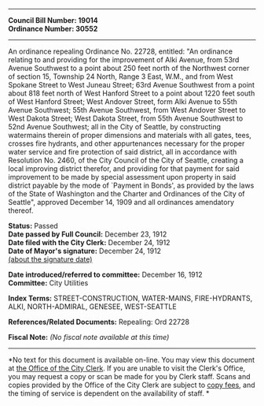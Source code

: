 * * * * *  
  
**Council Bill Number: [](#h0)[](#h2)19014**   
**Ordinance Number: 30552**  
  
* * * * *  
  
An ordinance repealing Ordinance No. 22728, entitled: "An ordinance relating to and providing for the improvement of Alki Avenue, from 53rd Avenue Southwest to a point about 250 feet north of the Northwest corner of section 15, Township 24 North, Range 3 East, W.M., and from West Spokane Street to West Juneau Street; 63rd Avenue Southwest from a point about 818 feet north of West Hanford Street to a point about 1220 feet south of West Hanford Street; West Andover Street, form Alki Avenue to 55th Avenue Southwest; 55th Avenue Southwest, from West Andover Street to West Dakota Street; West Dakota Street, from 55th Avenue Southwest to 52nd Avenue Southwest; all in the City of Seattle, by constructing watermains therein of proper dimensions and materials with all gates, tees, crosses fire hydrants, and other appurtenances necessary for the proper water service and fire protection of said district, all in accordance with Resolution No. 2460, of the City Council of the City of Seattle, creating a local improving district therefor, and providing for that payment for said improvement to be made by special assessment upon property in said district payable by the mode of \`Payment in Bonds', as provided by the laws of the State of Washington and the Charter and Ordinances of the City of Seattle", approved December 14, 1909 and all ordinances amendatory thereof.  
  
**Status:** Passed   
**Date passed by Full Council:** December 23, 1912   
**Date filed with the City Clerk:** December 24, 1912   
**Date of Mayor's signature:** December 24, 1912   
[(about the signature date)](/~public/approvaldate.htm)   
  
  
**Date introduced/referred to committee:** December 16, 1912   
**Committee:** City Utilities   
  
**Index Terms:** STREET-CONSTRUCTION, WATER-MAINS, FIRE-HYDRANTS, ALKI, NORTH-ADMIRAL, GENESEE, WEST-SEATTLE  
  
**References/Related Documents:** Repealing: Ord 22728  
  
**Fiscal Note:** *(No fiscal note available at this time)*  
  
* * * * *  
  
*No text for this document is available on-line. You may view this document at [the Office of the City Clerk](http://www.seattle.gov/leg/clerk/contactUs.htm). If you are unable to visit the Clerk's Office, you may request a copy or scan be made for you by Clerk staff. Scans and copies provided by the Office of the City Clerk are subject to [copy fees](http://clerk.seattle.gov/~public/clerkfees.htm), and the timing of service is dependent on the availability of staff. *  
  
  
